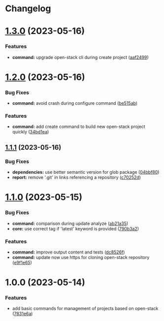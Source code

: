 # Changelog

# [1.3.0](https://github.com/klientjs/open-stack-cli/compare/1.2.0...1.3.0) (2023-05-16)


### Features

* **command:** upgrade open-stack cli during create project ([aaf2499](https://github.com/klientjs/open-stack-cli/commit/aaf2499d09ec1e21fd2f2c887c80a954ac546260))

# [1.2.0](https://github.com/klientjs/open-stack-cli/compare/1.1.1...1.2.0) (2023-05-16)


### Bug Fixes

* **command:** avoid crash during configure command ([be515ab](https://github.com/klientjs/open-stack-cli/commit/be515abaea1bcc85b9ac42556521b3444e304ae1))


### Features

* **command:** add create command to build new open-stack project quickly ([34bd1ea](https://github.com/klientjs/open-stack-cli/commit/34bd1eabce6ea04a3da613b563a69df6890fe555))

## [1.1.1](https://github.com/klientjs/open-stack-cli/compare/1.1.0...1.1.1) (2023-05-16)


### Bug Fixes

* **dependencies:** use better semantic version for glob package ([04bbf80](https://github.com/klientjs/open-stack-cli/commit/04bbf80df7bf911f778e967d7000872ae60ef23d))
* **report:** remove '.git' in links referencing a repository ([c70252d](https://github.com/klientjs/open-stack-cli/commit/c70252d9587c391a7f9c5c31b1a2f0d56a9f4682))

# [1.1.0](https://github.com/klientjs/open-stack-cli/compare/1.0.0...1.1.0) (2023-05-15)


### Bug Fixes

* **command:** comparison during update analyze ([ab21a35](https://github.com/klientjs/open-stack-cli/commit/ab21a35441f6e9a72ea445a706319fb7923e4e1f))
* **core:** use correct tag if 'latest' keyword is provided ([790b3a2](https://github.com/klientjs/open-stack-cli/commit/790b3a20c437dfeb5a27b1a0c01d925bb88c5f96))


### Features

* **command:** improve output content and tests ([dc8526f](https://github.com/klientjs/open-stack-cli/commit/dc8526f4f67e0e895bbb8d80a1dc8c6ab621c19d))
* **command:** update now use https for cloning open-stack repository ([e9f1e65](https://github.com/klientjs/open-stack-cli/commit/e9f1e65c8e23154f8c4dcf65c92500605b8d8e41))

# 1.0.0 (2023-05-14)


### Features

* add basic commands for management of projects based on open-stack ([7831e6a](https://github.com/klientjs/open-stack-cli/commit/7831e6ac1800ca96f18271473b227a16a0a01fd6))